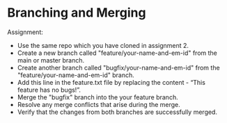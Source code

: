 # Branching and Merging

Assignment:
- Use the same repo which you have cloned in assignment 2.
- Create a new branch called "feature/your-name-and-em-id" from the main or master branch.
- Create another branch called "bugfix/your-name-and-em-id" from the "feature/your-name-and-em-id" branch.
- Add this line in the feature.txt file by replacing the content - “This feature has no bugs!”.
- Merge the "bugfix" branch into the your feature branch.
- Resolve any merge conflicts that arise during the merge.
- Verify that the changes from both branches are successfully merged.
